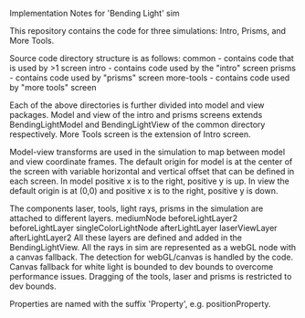 Implementation Notes for 'Bending Light' sim

This repository contains the code for three simulations: Intro, Prisms, and More Tools.

Source code directory structure is as follows:
common - contains code that is used by >1 screen
intro - contains code used by the "intro" screen
prisms - contains code used by "prisms" screen
more-tools - contains code used by "more tools" screen

Each of the above directories is further divided into model and view packages. Model and view of the intro and prisms
screens extends BendingLightModel and BendingLightView of the common directory respectively. More Tools screen is the
extension of Intro screen.

Model-view transforms are used in the simulation to map between model and view coordinate frames. The default origin
for model is at the center of the screen with variable horizontal and vertical offset that can be defined in each
screen. In model positive x is to the right, positive y is up. In view the default origin is at (0,0) and positive x
is to the right, positive y is down.

The components laser, tools, light rays, prisms in the simulation are attached to different layers.
mediumNode
beforeLightLayer2
beforeLightLayer
singleColorLightNode
afterLightLayer
laserViewLayer
afterLightLayer2
All these layers are defined and added in the BendingLightView. All the rays in sim are represented as a webGL node
with a canvas fallback. The detection for webGL/canvas is handled by the code. Canvas fallback for white light is
bounded to dev bounds to overcome performance issues. Dragging of the tools, laser and prisms is restricted to dev
bounds.

Properties are named with the suffix 'Property', e.g. positionProperty.